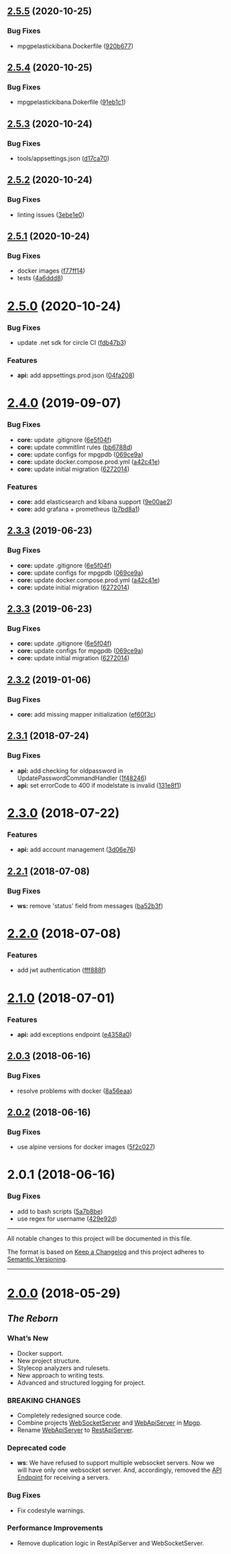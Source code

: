 ## [2.5.5](https://github.com/mpgp/Mpgp/compare/v2.5.4...v2.5.5) (2020-10-25)


### Bug Fixes

* mpgpelastickibana.Dockerfile ([920b677](https://github.com/mpgp/Mpgp/commit/920b677b57d9eb3c42d95727a92f979a69da2f68))

## [2.5.4](https://github.com/mpgp/Mpgp/compare/v2.5.3...v2.5.4) (2020-10-25)


### Bug Fixes

* mpgpelastickibana.Dokerfile ([91eb1c1](https://github.com/mpgp/Mpgp/commit/91eb1c167be660bce8ae1b785ef93393449ae8f2))

## [2.5.3](https://github.com/mpgp/Mpgp/compare/v2.5.2...v2.5.3) (2020-10-24)


### Bug Fixes

* tools/appsettings.json ([d17ca70](https://github.com/mpgp/Mpgp/commit/d17ca702dce432586ddaf9c125dee31a2002ca94))

## [2.5.2](https://github.com/mpgp/Mpgp/compare/v2.5.1...v2.5.2) (2020-10-24)


### Bug Fixes

* linting issues ([3ebe1e0](https://github.com/mpgp/Mpgp/commit/3ebe1e01c5cac908143f796682bc5955c8d2893a))

## [2.5.1](https://github.com/mpgp/Mpgp/compare/v2.5.0...v2.5.1) (2020-10-24)


### Bug Fixes

* docker images ([f77ff14](https://github.com/mpgp/Mpgp/commit/f77ff1445e28b7f1b2279918d45d5a7ca9fb60dd))
* tests ([4a6ddd8](https://github.com/mpgp/Mpgp/commit/4a6ddd82db32839a5d67b3b41e230b1d769f125b))

# [2.5.0](https://github.com/mpgp/Mpgp/compare/v2.4.0...v2.5.0) (2020-10-24)


### Bug Fixes

* update .net sdk for circle CI ([fdb47b3](https://github.com/mpgp/Mpgp/commit/fdb47b3beb62d2b9f825588c4492c26c4cfbea45))


### Features

* **api:** add appsettings.prod.json ([04fa208](https://github.com/mpgp/Mpgp/commit/04fa20893bc2f3383acde71b66316b3378cec304))

# [2.4.0](https://github.com/mpgp/Mpgp/compare/v2.3.2...v2.4.0) (2019-09-07)


### Bug Fixes

* **core:** update .gitignore ([6e5f04f](https://github.com/mpgp/Mpgp/commit/6e5f04f))
* **core:** update commitlint rules ([bb6788d](https://github.com/mpgp/Mpgp/commit/bb6788d))
* **core:** update configs for mpgpdb ([069ce9a](https://github.com/mpgp/Mpgp/commit/069ce9a))
* **core:** update docker.compose.prod.yml ([a42c41e](https://github.com/mpgp/Mpgp/commit/a42c41e))
* **core:** update initial migration ([6272014](https://github.com/mpgp/Mpgp/commit/6272014))


### Features

* **core:** add elasticsearch and kibana support ([9e00ae2](https://github.com/mpgp/Mpgp/commit/9e00ae2))
* **core:** add grafana + prometheus ([b7bd8a1](https://github.com/mpgp/Mpgp/commit/b7bd8a1))

## [2.3.3](https://github.com/mpgp/Mpgp/compare/v2.3.2...v2.3.3) (2019-06-23)


### Bug Fixes

* **core:** update .gitignore ([6e5f04f](https://github.com/mpgp/Mpgp/commit/6e5f04f))
* **core:** update configs for mpgpdb ([069ce9a](https://github.com/mpgp/Mpgp/commit/069ce9a))
* **core:** update docker.compose.prod.yml ([a42c41e](https://github.com/mpgp/Mpgp/commit/a42c41e))
* **core:** update initial migration ([6272014](https://github.com/mpgp/Mpgp/commit/6272014))

## [2.3.3](https://github.com/mpgp/Mpgp/compare/v2.3.2...v2.3.3) (2019-06-23)


### Bug Fixes

* **core:** update .gitignore ([6e5f04f](https://github.com/mpgp/Mpgp/commit/6e5f04f))
* **core:** update configs for mpgpdb ([069ce9a](https://github.com/mpgp/Mpgp/commit/069ce9a))
* **core:** update initial migration ([6272014](https://github.com/mpgp/Mpgp/commit/6272014))

## [2.3.2](https://github.com/mpgp/Mpgp/compare/v2.3.1...v2.3.2) (2019-01-06)


### Bug Fixes

* **core:** add missing mapper initialization ([ef60f3c](https://github.com/mpgp/Mpgp/commit/ef60f3c))

## [2.3.1](https://github.com/mpgp/Mpgp/compare/v2.3.0...v2.3.1) (2018-07-24)


### Bug Fixes

* **api:** add checking for oldpassword in UpdatePasswordCommandHandler ([1f48246](https://github.com/mpgp/Mpgp/commit/1f48246))
* **api:** set errorCode to 400 if modelstate is invalid ([131e8f1](https://github.com/mpgp/Mpgp/commit/131e8f1))

# [2.3.0](https://github.com/mpgp/Mpgp/compare/v2.2.1...v2.3.0) (2018-07-22)


### Features

* **api:** add account management ([3d06e76](https://github.com/mpgp/Mpgp/commit/3d06e76))

## [2.2.1](https://github.com/mpgp/Mpgp/compare/v2.2.0...v2.2.1) (2018-07-08)


### Bug Fixes

* **ws:** remove 'status' field from messages ([ba52b3f](https://github.com/mpgp/Mpgp/commit/ba52b3f))

# [2.2.0](https://github.com/mpgp/Mpgp/compare/v2.1.0...v2.2.0) (2018-07-08)


### Features

* add jwt authentication ([fff888f](https://github.com/mpgp/Mpgp/commit/fff888f))

# [2.1.0](https://github.com/mpgp/Mpgp/compare/v2.0.3...v2.1.0) (2018-07-01)


### Features

* **api:** add exceptions endpoint ([e4358a0](https://github.com/mpgp/Mpgp/commit/e4358a0))

## [2.0.3](https://github.com/mpgp/Mpgp/compare/v2.0.2...v2.0.3) (2018-06-16)


### Bug Fixes

* resolve problems with docker ([8a56eaa](https://github.com/mpgp/Mpgp/commit/8a56eaa))

## [2.0.2](https://github.com/mpgp/Mpgp/compare/v2.0.1...v2.0.2) (2018-06-16)


### Bug Fixes

* use alpine versions for docker images ([5f2c027](https://github.com/mpgp/Mpgp/commit/5f2c027))

# 2.0.1 (2018-06-16)


### Bug Fixes

* add  to bash scripts ([5a7b8be](https://github.com/mpgp/Mpgp/commit/5a7b8be))
* use regex  for username ([429e92d](https://github.com/mpgp/Mpgp/commit/429e92d))

---

All notable changes to this project will be documented in this file.

The format is based on [Keep a Changelog](https://keepachangelog.com/en/1.0.0/)
and this project adheres to [Semantic Versioning](https://semver.org/spec/v2.0.0.html).

---

# [2.0.0](https://github.com/mpgp/Mpgp/releases/tag/2.0.0) (2018-05-29)

## _The Reborn_

### What’s New

* Docker support.
* New project structure.
* Stylecop analyzers and rulesets.
* New approach to writing tests.
* Advanced and structured logging for project.

### BREAKING CHANGES

* Completely redesigned source code.
* Combine projects [WebSocketServer](https://github.com/mpgp/WebSocketServer) and [WebApiServer](https://github.com/mpgp/WebApiServer) in [Mpgp](https://github.com/mpgp/Mpgp).
* Rename [WebApiServer](https://github.com/mpgp/WebApiServer) to [RestApiServer](https://github.com/mpgp/Mpgp/tree/master/src/Mpgp.RestApiServer).

### Deprecated code

* **ws**: We have refused to support multiple websocket servers. Now we will have only one websocket server. And, accordingly, removed the [API Endpoint](https://github.com/mpgp/WebApiServer/wiki/Controller.Server) for receiving a servers.

### Bug Fixes

* Fix codestyle warnings.

### Performance Improvements

* Remove duplication logic in RestApiServer and WebSocketServer.
